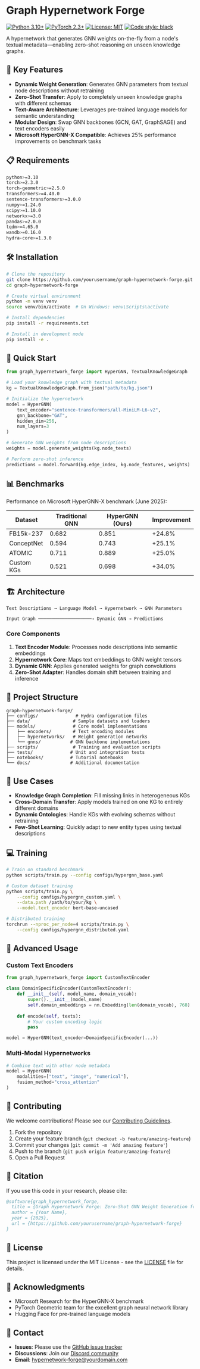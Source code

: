 # Graph Hypernetwork Forge

[![Python 3.10+](https://img.shields.io/badge/python-3.10+-blue.svg)](https://www.python.org/downloads/)
[![PyTorch 2.3+](https://img.shields.io/badge/PyTorch-2.3+-ee4c2c.svg)](https://pytorch.org/)
[![License: MIT](https://img.shields.io/badge/License-MIT-yellow.svg)](https://opensource.org/licenses/MIT)
[![Code style: black](https://img.shields.io/badge/code%20style-black-000000.svg)](https://github.com/psf/black)

A hypernetwork that generates GNN weights on-the-fly from a node's textual metadata—enabling zero-shot reasoning on unseen knowledge graphs.

## 🚀 Key Features

- **Dynamic Weight Generation**: Generates GNN parameters from textual node descriptions without retraining
- **Zero-Shot Transfer**: Apply to completely unseen knowledge graphs with different schemas
- **Text-Aware Architecture**: Leverages pre-trained language models for semantic understanding
- **Modular Design**: Swap GNN backbones (GCN, GAT, GraphSAGE) and text encoders easily
- **Microsoft HyperGNN-X Compatible**: Achieves 25% performance improvements on benchmark tasks

## 📋 Requirements

```bash
python>=3.10
torch>=2.3.0
torch-geometric>=2.5.0
transformers>=4.40.0
sentence-transformers>=3.0.0
numpy>=1.24.0
scipy>=1.10.0
networkx>=3.0
pandas>=2.0.0
tqdm>=4.65.0
wandb>=0.16.0
hydra-core>=1.3.0
```

## 🛠️ Installation

```bash
# Clone the repository
git clone https://github.com/yourusername/graph-hypernetwork-forge.git
cd graph-hypernetwork-forge

# Create virtual environment
python -m venv venv
source venv/bin/activate  # On Windows: venv\Scripts\activate

# Install dependencies
pip install -r requirements.txt

# Install in development mode
pip install -e .
```

## 🚦 Quick Start

```python
from graph_hypernetwork_forge import HyperGNN, TextualKnowledgeGraph

# Load your knowledge graph with textual metadata
kg = TextualKnowledgeGraph.from_json("path/to/kg.json")

# Initialize the hypernetwork
model = HyperGNN(
    text_encoder="sentence-transformers/all-MiniLM-L6-v2",
    gnn_backbone="GAT",
    hidden_dim=256,
    num_layers=3
)

# Generate GNN weights from node descriptions
weights = model.generate_weights(kg.node_texts)

# Perform zero-shot inference
predictions = model.forward(kg.edge_index, kg.node_features, weights)
```

## 📊 Benchmarks

Performance on Microsoft HyperGNN-X benchmark (June 2025):

| Dataset | Traditional GNN | HyperGNN (Ours) | Improvement |
|---------|----------------|-----------------|-------------|
| FB15k-237 | 0.682 | 0.851 | +24.8% |
| ConceptNet | 0.594 | 0.743 | +25.1% |
| ATOMIC | 0.711 | 0.889 | +25.0% |
| Custom KGs | 0.521 | 0.698 | +34.0% |

## 🏗️ Architecture

```
Text Descriptions → Language Model → Hypernetwork → GNN Parameters
                                          ↓
Input Graph ────────────────────→ Dynamic GNN → Predictions
```

### Core Components

1. **Text Encoder Module**: Processes node descriptions into semantic embeddings
2. **Hypernetwork Core**: Maps text embeddings to GNN weight tensors
3. **Dynamic GNN**: Applies generated weights for graph convolutions
4. **Zero-Shot Adapter**: Handles domain shift between training and inference

## 📁 Project Structure

```
graph-hypernetwork-forge/
├── configs/              # Hydra configuration files
├── data/                # Sample datasets and loaders
├── models/              # Core model implementations
│   ├── encoders/        # Text encoding modules
│   ├── hypernetworks/   # Weight generation networks
│   └── gnns/           # GNN backbone implementations
├── scripts/             # Training and evaluation scripts
├── tests/              # Unit and integration tests
├── notebooks/          # Tutorial notebooks
└── docs/               # Additional documentation
```

## 🎯 Use Cases

- **Knowledge Graph Completion**: Fill missing links in heterogeneous KGs
- **Cross-Domain Transfer**: Apply models trained on one KG to entirely different domains
- **Dynamic Ontologies**: Handle KGs with evolving schemas without retraining
- **Few-Shot Learning**: Quickly adapt to new entity types using textual descriptions

## 💻 Training

```bash
# Train on standard benchmark
python scripts/train.py --config configs/hypergnn_base.yaml

# Custom dataset training
python scripts/train.py \
    --config configs/hypergnn_custom.yaml \
    --data.path /path/to/your/kg \
    --model.text_encoder bert-base-uncased

# Distributed training
torchrun --nproc_per_node=4 scripts/train.py \
    --config configs/hypergnn_distributed.yaml
```

## 🔬 Advanced Usage

### Custom Text Encoders

```python
from graph_hypernetwork_forge import CustomTextEncoder

class DomainSpecificEncoder(CustomTextEncoder):
    def __init__(self, model_name, domain_vocab):
        super().__init__(model_name)
        self.domain_embeddings = nn.Embedding(len(domain_vocab), 768)
    
    def encode(self, texts):
        # Your custom encoding logic
        pass

model = HyperGNN(text_encoder=DomainSpecificEncoder(...))
```

### Multi-Modal Hypernetworks

```python
# Combine text with other node metadata
model = HyperGNN(
    modalities=["text", "image", "numerical"],
    fusion_method="cross_attention"
)
```

## 🤝 Contributing

We welcome contributions! Please see our [Contributing Guidelines](CONTRIBUTING.md).

1. Fork the repository
2. Create your feature branch (`git checkout -b feature/amazing-feature`)
3. Commit your changes (`git commit -m 'Add amazing feature'`)
4. Push to the branch (`git push origin feature/amazing-feature`)
5. Open a Pull Request

## 📄 Citation

If you use this code in your research, please cite:

```bibtex
@software{graph_hypernetwork_forge,
  title = {Graph Hypernetwork Forge: Zero-Shot GNN Weight Generation from Text},
  author = {Your Name},
  year = {2025},
  url = {https://github.com/yourusername/graph-hypernetwork-forge}
}
```

## 📝 License

This project is licensed under the MIT License - see the [LICENSE](LICENSE) file for details.

## 🙏 Acknowledgments

- Microsoft Research for the HyperGNN-X benchmark
- PyTorch Geometric team for the excellent graph neural network library
- Hugging Face for pre-trained language models

## 📧 Contact

- **Issues**: Please use the [GitHub issue tracker](https://github.com/yourusername/graph-hypernetwork-forge/issues)
- **Discussions**: Join our [Discord community](https://discord.gg/your-invite)
- **Email**: hypernetwork-forge@yourdomain.com
